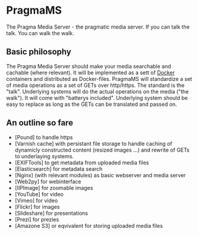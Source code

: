 PragmaMS
========

The Pragma Media Server - the pragmatic media server. If you can talk the talk. You can walk the walk.

## Basic philosophy
The Pragma Media Server should make your media searchable and cachable (where relevant). It will be implemented as a sett of [Docker](http://docker.io) containers and distributed as Docker-files. PragmaMS will standardize a set of media operations as a set of GETs over http/https. The standard is the "talk". Underlying systems will do the actual operations on the media ("the walk"). It will come with "batterys included". Underlying system should be easy to replace as long as the GETs can be translated and passed on.

## An outline so fare
* [Pound] to handle https
* [Varnish cache] with persistant file storage to handle caching of dynamicly constructed content (resized images ...) and rewrite of GETs to underlaying systems.
* [EXIFTools] to get metadata from uploaded media files
* [Elasticsearch] for metadata search
* [Nginx] (with relevant modules) as basic webserver and media server
* [Web2py] for webinterface
* [IIPImage] for zoomable images
* [YouTube] for video
* [Vimeo] for video
* [Flickr] for images
* [Slideshare] for presentations
* [Prezi] for prezies
* [Amazone S3] or eqvivalent for storing uploaded media files
